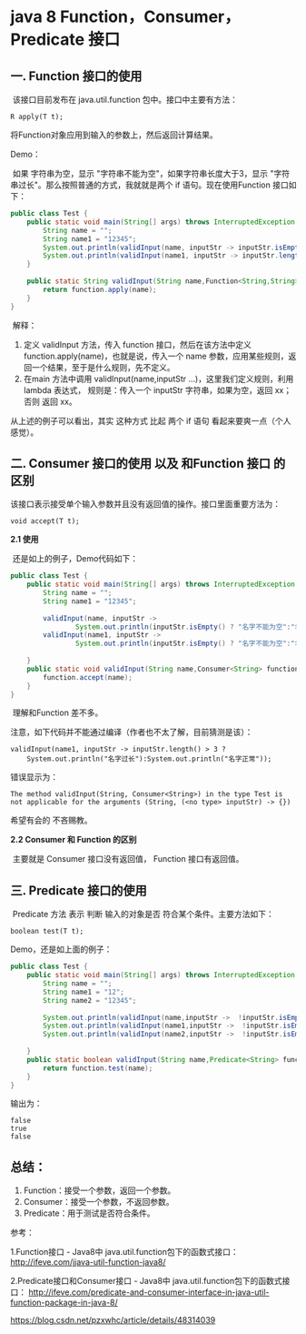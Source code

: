# java 8 Function，Consumer，Predicate 接口

## **一. Function 接口的使用**

​    该接口目前发布在 java.util.function 包中。接口中主要有方法：

```
R apply(T t);
```

 将Function对象应用到输入的参数上，然后返回计算结果。

Demo：

​        如果 字符串为空，显示 "字符串不能为空"，如果字符串长度大于3，显示 "字符串过长"。那么按照普通的方式，我就就是两个 if 语句。现在使用Function 接口如下：

```java
public class Test {
	public static void main(String[] args) throws InterruptedException {
		String name = "";
		String name1 = "12345";
		System.out.println(validInput(name, inputStr -> inputStr.isEmpty() ? "名字不能为空":inputStr));
		System.out.println(validInput(name1, inputStr -> inputStr.length() > 3 ? "名字过长":inputStr));
	}
	
	public static String validInput(String name,Function<String,String> function) {
		return function.apply(name);
	}
}

```

​        解释：

1. 定义 validInput 方法，传入 function 接口，然后在该方法中定义 function.apply(name)，也就是说，传入一个 name 参数，应用某些规则，返回一个结果，至于是什么规则，先不定义。
2. 在main 方法中调用 validInput(name,inputStr ...)，这里我们定义规则，利用lambda 表达式， 规则是：传入一个 inputStr 字符串，如果为空，返回 xx；否则 返回 xx。

从上述的例子可以看出，其实 这种方式 比起 两个 if 语句 看起来要爽一点（个人感觉）。

## **二. Consumer 接口的使用 以及 和Function 接口 的区别**

​        该接口表示接受单个输入参数并且没有返回值的操作。接口里面重要方法为：

```
void accept(T t);
```

**2.1 使用**

​        还是如上的例子，Demo代码如下：

```java
public class Test {
	public static void main(String[] args) throws InterruptedException {
		String name = "";
		String name1 = "12345";
		
		validInput(name, inputStr ->  
				System.out.println(inputStr.isEmpty() ? "名字不能为空":"名字正常"));
		validInput(name1, inputStr ->
				System.out.println(inputStr.isEmpty() ? "名字不能为空":"名字正常"));
		
	}
	public static void validInput(String name,Consumer<String> function) {
		function.accept(name);
	}
}

```

​        理解和Function 差不多。

注意，如下代码并不能通过编译（作者也不太了解，目前猜测是该）：

```
validInput(name1, inputStr -> inputStr.length() > 3 ? 
    System.out.println("名字过长"):System.out.println("名字正常"));
```

错误显示为：

```
The method validInput(String, Consumer<String>) in the type Test is not applicable for the arguments (String, (<no type> inputStr) -> {})
```

希望有会的 不吝赐教。

**2.2 Consumer 和 Function 的区别**

​        主要就是 Consumer 接口没有返回值， Function 接口有返回值。

## **三. Predicate 接口的使用**

​        Predicate 方法 表示 判断 输入的对象是否 符合某个条件。主要方法如下：

```
boolean test(T t);
```

Demo，还是如上面的例子：

```java
public class Test {
	public static void main(String[] args) throws InterruptedException {
		String name = "";
		String name1 = "12";
		String name2 = "12345";
		
		System.out.println(validInput(name,inputStr ->  !inputStr.isEmpty() &&  inputStr.length() <= 3 ));
		System.out.println(validInput(name1,inputStr ->  !inputStr.isEmpty() &&  inputStr.length() <= 3 ));
		System.out.println(validInput(name2,inputStr ->  !inputStr.isEmpty() &&  inputStr.length() <= 3 ));
		
	}
	public static boolean validInput(String name,Predicate<String> function) {
		return function.test(name);
	}
}

```

输出为：

```
false
true
false
```

## 总结：

1. Function：接受一个参数，返回一个参数。
2. Consumer：接受一个参数，不返回参数。
3. Predicate：用于测试是否符合条件。

参考：

1.Function接口 - Java8中 java.util.function包下的函数式接口： <http://ifeve.com/jjava-util-function-java8/>

2.Predicate接口和Consumer接口 - Java8中 java.util.function包下的函数式接口： <http://ifeve.com/predicate-and-consumer-interface-in-java-util-function-package-in-java-8/>





https://blog.csdn.net/pzxwhc/article/details/48314039